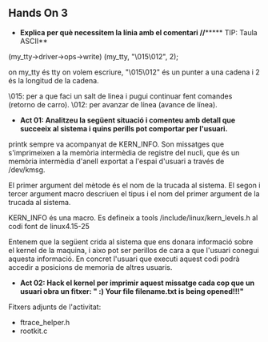 ## Hands On 3

* **Explica per què necessitem la línia amb el comentari  //*******
TIP: Taula ASCII**

(my_tty->driver->ops->write) (my_tty, "\015\012", 2);

on my_tty és tty on volem escriure, "\015\012" és un punter a una cadena i 2 és la longitud de la cadena.

\015: per a que faci un salt de linea i pugui continuar fent comandes (retorno de carro).
\012: per avanzar de línea (avance de línea).

* **Act 01: Analitzeu la següent situació i comenteu amb detall que succeeix al sistema i quins perills pot comportar per l'usuari.**

printk sempre va acompanyat de KERN_INFO. Son missatges que s'imprimeixen a la memòria intermèdia de registre del nucli, que és un memòria intermèdia d'anell exportat a l'espai d'usuari a través de /dev/kmsg.

El primer argument del mètode és el nom de la trucada al sistema. El segon i tercer argument macro descriuen el tipus i el nom del primer argument de la trucada al sistema.

KERN_INFO és una macro. Es defineix a tools /include/linux/kern_levels.h al codi font de linux4.15-25


Entenem que la següent crida al sistema que ens donara informació sobre el kernel de la maquina, i aixo pot ser perillos de cara a que l'usuari conegui aquesta informació. En concret l'usuari que executi aquest codi podrà accedir a posicions de memoria de altres usuaris.


* **Act 02: Hack el kernel per imprimir aquest missatge cada cop que un usuari obra un fitxer: " :) Your file filename.txt is being opened!!!"**

Fitxers adjunts de l'activitat:

- ftrace_helper.h
- rootkit.c
